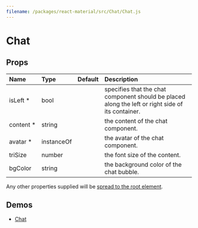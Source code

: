 ```yaml
---
filename: /packages/react-material/src/Chat/Chat.js
---
```


<!--- This documentation is automatically generated, do not try to edit it. -->

# Chat



## Props

| Name | Type | Default | Description |
|:-----|:-----|:--------|:------------|
| <span class="prop-name required">isLeft *</span> | <span class="prop-type">bool |  | specifies that the chat component should be placed along the left or right side of its container. |
| <span class="prop-name required">content *</span> | <span class="prop-type">string |  | the content of the chat component. |
| <span class="prop-name required">avatar *</span> | <span class="prop-type">instanceOf |  | the avatar of the chat component. |
| <span class="prop-name">triSize</span> | <span class="prop-type">number |  | the font size of the content. |
| <span class="prop-name">bgColor</span> | <span class="prop-type">string |  | the background color of the chat bubble. |

Any other properties supplied will be [spread to the root element](/guides/api#spread).

## Demos

- [Chat](/demos/chat)


